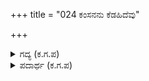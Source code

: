 +++
title = "024 ಕಂಸನನು ಕೆಡಹಿದೆವು"

+++

<details><summary>ಗದ್ಯ (ಕ.ಗ.ಪ) </summary>

24. ಕಂಸನನ್ನು ಕೆಡವಿದೆವು. ಹಂಸ, ಡಿಬಿಕ, ಪೌಂಡ್ರಕರನ್ನು ತುಂಡರಿಸಿದೆವು. ಮುರನರಕಾದಿ ದಾನವರನ್ನು ನಿರ್ವಂಶವಾಗುವಂತೆ ಸವರಿಹಾಕಿದೆವು. ಆದರೆ ಇವನಲ್ಲಿ ಮಾತ್ರ ಹಿಂಸೆ ನಡೆಯುವುದಿಲ್ಲ. ಇವನು ನಿಸ್ಸಂಶಯವಾಗಿ ವಿಜಯವನ್ನು ಗಳಿಸುವನು. ಇವನು ಯಾಗಧ್ವಂಸಕ. ಇವನನ್ನು ಕೊಲ್ಲುವ ಉಪಾಯವನ್ನು ನಾ ಕಾಣೆ.
</details>

<details><summary>ಪದಾರ್ಥ (ಕ.ಗ.ಪ) </summary>

ಕಂಸನನು ಕೆಡಹಿದೆವು-ಕಂಸನನ್ನು ಬೀಳಿಸದೆ, ಹಂಸ, ಡಿಬಿಕರ ಪೌಂಡ್ರಕರ-ಹಂಸ, ಡಿಂಬಿಕ, ಪೌಂಡ್ರಕರನ್ನು, ಮುರಿದೆವು-ಕೊಂದು ಹಾಕಿದೆ, ಮುರ ನರಕಾದಿ ದಾನವರ-ಮುರ, ನರ ಮೊದಲಾದ ರಾಕ್ಷಸರನ್ನು, ನಿರ್ವಂಶವೆನೆ-ನಿರ್ವಂಶವಾಗುವಂತೆ, ಸವರಿದೆವು-ನಾಶಮಾಡಿದೆ, ಇವನಲಿ-ಈ ಜರಾಸಂಧನಲ್ಲಿ ಮಾತ್ರ, ಹಿಂಸೆ ಹರಿಯದು-ಹಿಂಸೆ ಯಾವ ಕೆಲಸಕ್ಕೂ ಬಾರದು, ಇವ-ಇವನು,   
ವಿಜಯದಲಿ ನಿಸ್ಸಂಶಯನು-ವಿಜಯ ಗಳಿಸುವುದರಲ್ಲಿ, ಸಂಶಯವಿಲ್ಲದವನು ಆದ್ದರಿಂದ, ಯಾಗಧ್ವಂಸಕನ-ಯಾಗವನ್ನು ನಾಶಮಾಡುವಂತಹ, ಇವನನ್ನು ನೆರೆ ಮುರಿವ-ಪೂರ್ಣವಾಗಿ ನಾಶಮಾಡುವಂತಹ, ಉಪಾಯವ-ಉಪಾಯವನ್ನು, ಕಾಣೆ ನಾನು-ನಾನು ಕಾಣೆ
</details>
